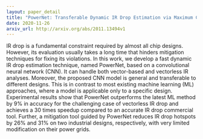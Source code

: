 ```yaml
---
layout: paper_detail
title: "PowerNet: Transferable Dynamic IR Drop Estimation via Maximum Convolutional Neural Network"
date: 2020-11-26
arxiv_url: http://arxiv.org/abs/2011.13494v1
---
```


IR drop is a fundamental constraint required by almost all chip designs. However, its evaluation usually takes a long time that hinders mitigation techniques for fixing its violations. In this work, we develop a fast dynamic IR drop estimation technique, named PowerNet, based on a convolutional neural network (CNN). It can handle both vector-based and vectorless IR analyses. Moreover, the proposed CNN model is general and transferable to different designs. This is in contrast to most existing machine learning (ML) approaches, where a model is applicable only to a specific design. Experimental results show that PowerNet outperforms the latest ML method by 9% in accuracy for the challenging case of vectorless IR drop and achieves a 30 times speedup compared to an accurate IR drop commercial tool. Further, a mitigation tool guided by PowerNet reduces IR drop hotspots by 26% and 31% on two industrial designs, respectively, with very limited modification on their power grids.
